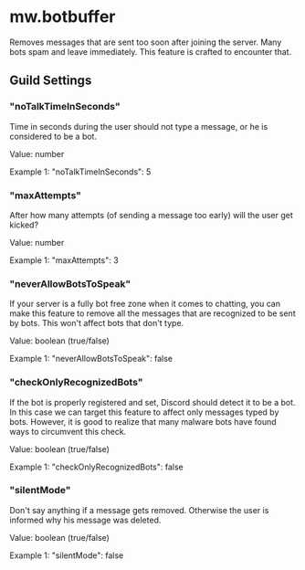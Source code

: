 # mw.botbuffer

Removes messages that are sent too soon after joining the server.
Many bots spam and leave immediately. This feature is crafted to encounter that.

## Guild Settings
### "noTalkTimeInSeconds"
Time in seconds during the user should not type a message, or he is considered to be a bot.

Value: number

Example 1: "noTalkTimeInSeconds": 5

### "maxAttempts"
After how many attempts (of sending a message too early) will the user get kicked?

Value: number

Example 1: "maxAttempts": 3

### "neverAllowBotsToSpeak"
If your server is a fully bot free zone when it comes to chatting, you can make this feature to remove all the messages that are recognized to be sent by bots. This won't affect bots that don't type.

Value: boolean (true/false)

Example 1: "neverAllowBotsToSpeak": false

### "checkOnlyRecognizedBots"
If the bot is properly registered and set, Discord should detect it to be a bot. In this case we can target this feature to affect only messages typed by bots. However, it is good to realize that many malware bots have found ways to circumvent this check.

Value: boolean (true/false)

Example 1: "checkOnlyRecognizedBots": false

### "silentMode"
Don't say anything if a message gets removed. Otherwise the user is informed why his message was deleted.

Value: boolean (true/false)

Example 1: "silentMode": false
